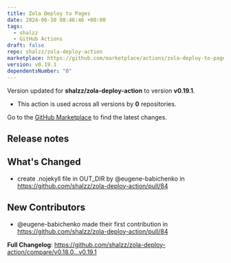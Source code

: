 ```yaml
---
title: Zola Deploy to Pages
date: 2024-06-30 08:46:46 +00:00
tags:
  - shalzz
  - GitHub Actions
draft: false
repo: shalzz/zola-deploy-action
marketplace: https://github.com/marketplace/actions/zola-deploy-to-pages
version: v0.19.1
dependentsNumber: "0"
---
```



Version updated for **shalzz/zola-deploy-action** to version **v0.19.1**.
- This action is used across all versions by **0** repositories.

Go to the [GitHub Marketplace](https://github.com/marketplace/actions/zola-deploy-to-pages) to find the latest changes.

## Release notes

## What's Changed
* create .nojekyll file in OUT_DIR by @eugene-babichenko in https://github.com/shalzz/zola-deploy-action/pull/84

## New Contributors
* @eugene-babichenko made their first contribution in https://github.com/shalzz/zola-deploy-action/pull/84

**Full Changelog**: https://github.com/shalzz/zola-deploy-action/compare/v0.18.0...v0.19.1
